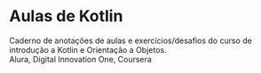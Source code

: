 # Aulas de Kotlin
Caderno de anotações de aulas e exercícios/desafios do curso de introdução a Kotlin e Orientação a Objetos. 
<br/> Alura, Digital Innovation One, Coursera
